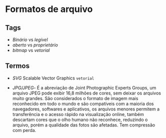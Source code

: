 # Formatos de arquivo

## Tags

- *Binário* vs *legível*
- *aberto* vs *proprietário*
- *bitmap* vs *vetorial*

## Termos

- *SVG* Scalable Vector Graphics `vetorial`

- *JPG/JPEG*- É a abreviação de Joint Photographic Experts Groups, um arquivo JPEG pode exibir 16,8 milhões de cores, sem deixar os arquivos muito grandes. São considerados o formato de imagem mais reconhecido em todo o mundo e são compatíveis com a maioria dos navegadores, softwares e aplicativos, os arquivos menores permitem a transferência e o acesso rápido na visualização online, também descartam cores que o olho humano não reconhece, reduzindo o arquivo, porém a qualidade das fotos são afetadas. Tem compressão com perda.
